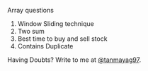Array questions

  1. Window Sliding technique
  2. Two sum
  3. Best time to buy and sell stock
  4. Contains Duplicate






Having Doubts?
Write to me at [@tanmayag97](tanmayag97@gmail.com).

